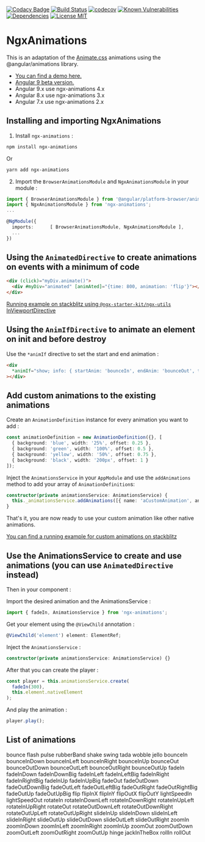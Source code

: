 [![Codacy Badge](https://api.codacy.com/project/badge/Grade/f5608bd57e6841cb9f6da08b8a241a43)](https://app.codacy.com/app/ibenjelloun/ngx-animations?utm_source=github.com&utm_medium=referral&utm_content=ibenjelloun/ngx-animations&utm_campaign=Badge_Grade_Dashboard)
[![Build Status](https://travis-ci.org/ibenjelloun/ngx-animations.svg?branch=master)](https://travis-ci.org/ibenjelloun/ngx-animations)
[![codecov](https://codecov.io/gh/ibenjelloun/ngx-animations/branch/master/graph/badge.svg)](https://codecov.io/gh/ibenjelloun/ngx-animations/branch/master)
[![Known Vulnerabilities](https://snyk.io/test/github/ibenjelloun/ngx-animations/badge.svg?targetFile=libs/ngx-animations/package.json)](https://snyk.io/test/github/ibenjelloun/ngx-animations?targetFile=libs/ngx-animations/package.json)
[![Dependencies](https://david-dm.org/ibenjelloun/ngx-animations.svg)](https://david-dm.org/ibenjelloun/ngx-animations?view=list)
[![License MIT](https://img.shields.io/badge/license-MIT-blue.svg)](https://github.com/ibenjelloun/ngx-animations/blob/master/LICENSE)

# NgxAnimations

This is an adaptation of the [Animate.css](https://daneden.github.io/animate.css/) animations using the @angular/animations library.

*   [You can find a demo here.](https://stackblitz.com/edit/ngx-animations)
*   [Angular 9 beta version.](https://stackblitz.com/edit/ngx-animations-beta)
*   Angular 9.x use ngx-animations 4.x
*   Angular 8.x use ngx-animations 3.x
*   Angular 7.x use ngx-animations 2.x


## Installing and importing NgxAnimations

1.   Install `ngx-animations` :

```bash
npm install ngx-animations
```

Or

```bash
yarn add ngx-animations
```

2.   Import the `BrowserAnimationsModule` and `NgxAnimationsModule` in your module :

```typescript
import { BrowserAnimationsModule } from '@angular/platform-browser/animations';
import { NgxAnimationsModule } from 'ngx-animations';
...

@NgModule({
  imports:      [ BrowserAnimationsModule, NgxAnimationsModule ],
  ...
})
```

## Using the `AnimatedDirective` to create animations on events with a minimum of code

```html
<div (click)="myDiv.animate()">
  <div #myDiv="animated" [animAted]="{time: 800, animation: 'flip'}"></div>
</div>
```

[Running example on stackblitz using `@ngx-starter-kit/ngx-utils` InViewportDirective](https://stackblitz.com/edit/ngx-animations-animated-directive-inviewport)

## Using the `AnimIfDirective` to animate an element on init and before destroy

Use the `*animIf` directive to set the start and end animation :

```html
<div
  *animIf="show; info: { startAnim: 'bounceIn', endAnim: 'bounceOut', time: 1000 }"
></div>
```

## Add custom animations to the existing animations

Create an `AnimationDefinition` instance for every animation you want to add :

```typescript
const animationDefinition = new AnimationDefinition({}, [
  { background: 'blue', width: '25%', offset: 0.25 },
  { background: 'green', width: '100%', offset: 0.5 },
  { background: 'yellow', width: '50%', offset: 0.75 },
  { background: 'black', width: '200px', offset: 1 }
]);
```

Inject the `AnimationsService` in your `AppModule` and use the `addAnimations` method to add your array of `AnimationDefinition`s:

```typescript
constructor(private animationsService: AnimationsService) {
  this._animationsService.addAnimations([{ name: 'aCustomAnimation', animation: animationDefinition }]);
}
```

That's it, you are now ready to use your custom animation like other native animations.

[You can find a running example for custom animations on stackblitz](https://stackblitz.com/edit/ngx-animations-custom-animation)

## Use the AnimationsService to create and use animations (you can use `AnimatedDirective` instead)

Then in your component :

Import the desired animation and the AnimationsService :

```typescript
import { fadeIn, AnimationsService } from 'ngx-animations';
```

Get your element using the `@ViewChild` annotation :

```typescript
@ViewChild('element') element: ElementRef;
```

Inject the `AnimationsService` :

```typescript
constructor(private animationsService: AnimationsService) {}
```

After that you can create the player :

```typescript
const player = this.animationsService.create(
  fadeIn(300),
  this.element.nativeElement
);
```

And play the animation :

```typescript
player.play();
```

## List of animations

bounce
flash
pulse
rubberBand
shake
swing
tada
wobble
jello
bounceIn
bounceInDown
bounceInLeft
bounceInRight
bounceInUp
bounceOut
bounceOutDown
bounceOutLeft
bounceOutRight
bounceOutUp
fadeIn
fadeInDown
fadeInDownBig
fadeInLeft
fadeInLeftBig
fadeInRight
fadeInRightBig
fadeInUp
fadeInUpBig
fadeOut
fadeOutDown
fadeOutDownBig
fadeOutLeft
fadeOutLeftBig
fadeOutRight
fadeOutRightBig
fadeOutUp
fadeOutUpBig
flip
flipInX
flipInY
flipOutX
flipOutY
lightSpeedIn
lightSpeedOut
rotateIn
rotateInDownLeft
rotateInDownRight
rotateInUpLeft
rotateInUpRight
rotateOut
rotateOutDownLeft
rotateOutDownRight
rotateOutUpLeft
rotateOutUpRight
slideInUp
slideInDown
slideInLeft
slideInRight
slideOutUp
slideOutDown
slideOutLeft
slideOutRight
zoomIn
zoomInDown
zoomInLeft
zoomInRight
zoomInUp
zoomOut
zoomOutDown
zoomOutLeft
zoomOutRight
zoomOutUp
hinge
jackInTheBox
rollIn
rollOut
